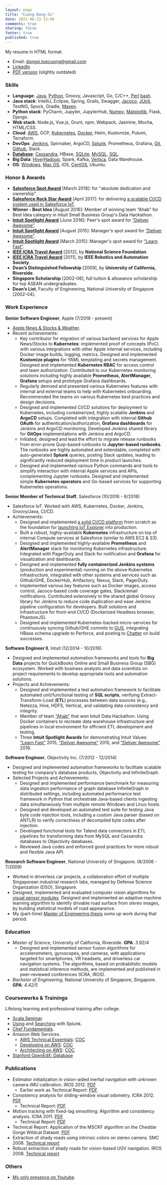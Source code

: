 ```yaml
---
layout: page
title: "Cuong Dong-Si"
date: 2021-06-23 13:49
comments: true
sharing: false
footer: true
published: true
---
```


My resume in HTML format.

* Email: dongsi.tuecuong@gmail.com
* [LinkedIn](https://www.linkedin.com/in/cuong-dong-si-479b326)
* [PDF version](/download/Resume.pdf) (slightly outdated)

<!--
Checklist:

1. Unify the following versions: LinkedIn, PDF, Web (github.io).
2. Enable Publications section?
3. Compare Skills section vs Blog categories.
-->

### Skills

<!--
Want to do: 
-->
<!-- SKIPPED:
* Languages: Matlab, Ruby, Scala.
* Database: XPath, XQuery.
* Java stack: 
  * Libraries: Guava, SLF4J, JCommander
  * Build: Ant, sbt (Scala)
  * Test: Gatling, JMeter, JMockit, RestAssured.
* Python stack: PyPI, venv, Pandas.
* **Ruby stack**: rake, Gem/Bundle, Rails.
* JavaScript stack: ExpressJS, MongoDB, React.JS, jQuery.
* Others: ANTLR, Boost, OpenCV, Eigen
* Platform: SunOS, HP-UX
* Tools:
  * DevOps: Datadog, SonarQube, Nexus, VMWare, VirtualBox
  * Teamware: MediaWiki, Confluence, JIRA, Trello
  * Version control: Subversion, Perforce, SourceTree
  * IDE: Visual Studio
  * Configuration: Puppet, Ansible, Chef,
  * Virtualization: Vagrant,
-->
* **Language**: 
  [Java](/blog/categories/java/),
  [Python](/blog/categories/python/), 
  Groovy, Javascript, 
  Go, C/C++,
  [Perl](/blog/categories/perl/)
  [bash](/blog/categories/bash/). 
* **Java stack**: 
  IntelliJ, Eclipse, 
  Spring, Grails,   <!-- Frameworks -->
  Swagger,  <!-- Libraries -->
  [Jacoco](/blog/2017/09/23/jacoco-in-maven-project/),
  [JUnit](/blog/categories/junit/), TestNG, Spock, <!-- Test -->
  Gradle, [Maven](/blog/categories/maven/). <!-- Build -->
* **Python stack**:
  PyCharm, Jupyter, JupyterHub, 
  [Numpy](/blog/categories/numpy/), [Matplotlib](/blog/categories/matplotlib/), <!-- Matlab -->
  Flask, Django.  <!-- Web Framework -->
* **Web stack**:
  Node.js, Vue.js, <!-- Framework -->
  Grunt, npm, Webpack, <!-- Build -->
  Jasmine, Mocha, <!-- Test -->
  HTML/CSS.
* **Cloud**:
  [AWS](/blog/categories/aws/), GCP,
  [Kubernetes](/blog/categories/kubernetes/), 
  [Docker](/blog/categories/docker/), <!-- Container -->
  Helm, Kustomize,
  Pulumi, Terraform. <!-- Configuration -->
* **DevOps**:
  [Jenkins](/blog/categories/jenkins/), Spinnaker, ArgoCD, <!-- CI/CD --> 
  [Splunk](/download/training/COC_Searching_Splunk.pdf), Prometheus, Grafana, <!-- Monitoring --> 
  [Git](/blog/categories/git/), 
  [Github](https://github.com/tdongsi), 
  Slack. <!-- Teamware --> 
* [**Database**](/blog/categories/database/): 
  [Cassandra](/blog/categories/cassandra/),
  HBase,
  [SQLite](/blog/categories/sqlite/), 
  [MySQL](/blog/categories/mysql/),
  [SQL](/blog/categories/sql/).
* **Big Data**:
  [Hive](/blog/categories/hive/)/[Hadoop](/blog/categories/hadoop/),
  Spark,
  Kafka,
  [Vertica](/blog/categories/vertica/),
  Data Warehouse.
* **OS**: 
  [Windows](/blog/categories/windows/), 
  [Mac OS](/blog/categories/macosx/), 
  iOS,
  [CentOS](/blog/categories/centos/),
  Ubuntu.
 
### Honor & Awards

* [**Salesforce Spot Award**](/download/awards/2018_Spot_Bonus.pdf) [March 2018]: for "absolute dedication and ownership".
* [**Salesforce Rock Star Award**](/download/awards/2017_IoT_Star.jpg) [April 2017]: for delivering [a scalable CI/CD system used in Salesforce IoT](/download/awards/2017_IoT_slide.jpg).
* **Winner - Best Idea** [August 2016]: Member of winning team “Ahab” for Best Idea category in Intuit Small Business Group's Data Hackathon. 
* [**Intuit Spotlight Award**](/download/awards/2016_Deliver_Awesome.pdf) [June 2016]: Peer's spot award for [“Deliver Awesome”](https://about.intuit.com/about_intuit/operating_values/).
* [**Intuit Spotlight Award**](/download/awards/2015_Deliver_Awesome.pdf) [August 2015]: Manager's spot award for [“Deliver Awesome”](https://about.intuit.com/about_intuit/operating_values/).
* [**Intuit Spotlight Award**](/download/awards/2015_Learn_Fast.pdf) [March 2015]: Manager's spot award for [“Learn Fast”](https://about.intuit.com/about_intuit/operating_values/).
* [**IEEE ICRA Travel Award**](/download/awards/ICRA_2012_Travel.pdf) [2012], by **National Science Foundation**.
* [**IEEE ICRA Travel Award**](/download/awards/ICRA_2011_Travel.pdf) [2011], by **IEEE Robotics and Automation Society**.
* **Dean’s Distinguished Fellowship** [2009], by **University of California, Riverside**.
* **Singapore Scholarship** [2002-06], full tuition & allowance scholarship for top ASEAN undergraduates.
* **Dean’s List**, Faculty of Engineering, National University of Singapore [2002-04].

<!--
* **Best committee member certificate**, IEEE NUS Student Brach Annual General Meeting [2005].
* **Champion**, IEEE All-Singapore University Tech Quiz [2005, 2006].
* **First Prize**, Vietnam National Physics Olympiad for Universities [2002]
* **Merit Prize**, Vietnam National Physics Olympiad for High Schools [2001]
-->

### Work Experience

**Senior Software Engineer**, <a name="Apple">Apple</a> (7/2018 - present)

* [Apple News & Stocks & Weather](https://www.cnet.com/news/apple-news-adds-browse-tab-brings-news-to-stocks/).
* Recent achievements:
  * Key contributor for migration of various backend services for Apple News/Stocks to **Kubernetes**: implemented proof of concepts (PoC) with various integrations with other Apple internal services, including Docker image builds, logging, metrics. 
    Designed and implemented **Kustomize plugins** for YAML templating and secrets management. 
    Designed and implemented **Kubernetes RBAC** for access control and team authorization. 
    Contributed to our Kubernetes monitoring solutions including highly available **Prometheus, AlertManager, Grafana** setups and prototype Grafana dashboards.
  * Regularly demoed and presented various Kubernetes features with internal and external teams to help with Kubernetes onboarding. 
    Recommended the teams on various Kubernetes best practices and design decisions.
  * Designed and implemented CI/CD solutions for deployment to Kubernetes, including containerized, highly scalable **Jenkins** and **ArgoCD** setups. 
    Completed with integration with internal **Github OAuth** for authentication/authorization, **Grafana dashboards** for Jenkins and ArgoCD monitoring. 
    Developed Jenkins shared library for **GitOps** implementations with Jenkins and ArgoCD.
  * Initiated, designed and lead the effort to migrate release runbooks from error-prone Quip-based runbooks to **Jupyter-based runbooks**. 
    The runbooks are highly automated and extendable, completed with auto-generated **Splunk** queries, posting Slack updates, leading to significantly reduced deployment time in product launches.
  * Designed and implemented various Python commands and tools to simplify interaction with internal Apple services and APIs, complementing Jupyter runbooks. 
    Designed and implemented simple **Kubernetes operators** and Go-based services for supporting Kubernetes operations.

<!-- 2021
Key achievements?

ArgoCD: setting up ArgoCD instances (beta/prod). Fully integrated with other systems in Apple such as ProdGit OAuth for authentication/authorization, Prometheus/Grafana for monitoring. Advised the team on best usage practices, integration with CI/CD pipelines for GitOps implementation. Upgraded and scaled up ArgoCD prod to host applications for Solr infra monitoring as well as DEVEL/TEST services for ACI Kube migration.

Orca-Jenkins: working with Data Engineering team and DataOps for general migraiton of Orca-Jenkins to ACI Kube: migration of Jenkins configurations to ACI Kube-based ConfigMaps, migration of classic jobs to Pipeline-based jobs for more resilience against container restarts, ArgoCD/Kustomize for Jenkins updates/deployments. 

CI/CD: First implementations of nightly deployment and on-demand deployment for ACI Kube: Docker images for Jenkins agent to execute Gradle/ArgoCD commands, basic automation scripts, Jenkins shared library for orchestration. On-going project.

ACI Kube migration: 
* url-bucketing-service: Swift-based service into ACI-Kube. Implemented automated deployment Jenkins jobs (Kustomize-based, not PCL-based) for Weian.
* anf-toolbox migration with PCL: Porting anf-toolbox repo to ACI Kube using PCL: 3 services, convert Gneiss team's/Independent Release idiosyncrasies in Slug build/PIE deployment into corresponding Gradle jib/PCL-based configs. 
* Work with News-SRE for utility/Background services and other implementations: Access control policies, event-watchers for logging events into Splunk and helping troubleshooting, pod-reaper for automatic cleanup

Misc: 
* Refactoring and continue improving Jupyter runbook: more readable and easier-to-update Splunk queries and better generation of clickable URLs (use in runbook/sent to Slack). 
-->

<!-- 2020
What were your key achievements?

* Lead the DevOps initiative to migrate from error-prone Quip runbooks to Jupyter-based runbooks. 
  Designed and implemented the first version of Jupyter runbook and used it for 1.39 release as the release DRI.
  Started some of deployment-day's best practices: single driver controlling the runbook, explicit monitoring assingments among the DevOps team.
* CI/CD: Optimized nightly deployments to DEVEL/TEST/QA and reduced average deployment times from 3 hours to 1h45+ mins. 
  Investigated and restored PRBs for Algorithms and Authoring repos, generalized the PRBs with regex to reduce tasks on branching days. 
* Blazing the trails for APC/ACI Kube migration:
  * Brought up ops-webapp and acb-service in APC and ACI Kube as the sample applications for others to follow. 
    Designed and implemented general strategy for YAML templating with Kustomize and Kustomize plugins. 
    Implemented various integration with Apple’s other internal services: Splunk logging, Hubble metrics, ACI services, credentials management, ACL management, etc.
  * Recommended DevOps team on general architecture/strategy in ACI Kube in various aspects: YAML templating (Helm vs. Kustomize vs. Terraform), secret management (Vault vs. k8s Secrets), access management (RBAC), namespace (Mega namespace vs team namespace), general News conventions in Kube (e.g., container name, labels).
  * Identified and resolved early issues in APC/Kube (networking in APC, DNS issue in ACI Kube us-west-2a). Identified and documented differences between APC v1 vs ACI Kube v2.
  * Worked with external teams: 
    Worked with ACI Kube to identify the potential scalability blockers for ACI Kube migration and created radars for ACI Kube Scale team to request further testing. 
    Work with News-SRE, bring Sharan up to speed with Kubernetes and improved ACL based on their feedback.
  * Regularly demoed and presented various Kube and/or Kubernetes features with DevOps team as well as external teams (DataEng, ACB team) to help with Kube onboarding. 
* Contributed and provided Kubernetes consultation/feedback for News-Solr in Kube project:
  * Implemented Grafana in APC (integrated with Apple LDAP for authentication, Apple Directory ACL groups for authorization). 
    Sample dashboard to show how to integrate with Prometheus for monitoring when Mosaic is not yet available.
  * General advices on architecture: Job/CronJob for running CLIs, advices on HA setup for Prometheus/AlertManager stack.
* Provided support to teams in Apple News: 
  * DataEng support: Extended pie-cli to add Spark deployment functionality for Data Engineering. 
    Laid out the framework so that Okehee/Liang can further contribute from DataEng side. 
    Took consultation role for general Orca-Jenkins troubleshooting, advised DataEng team on general architecture of Jenkins in Kubernetes and their general migration journey to ACI Kube.
-->

<!-- 2019
What were your key achievements?

* Modernized Jenkins-based deployment pipelines for DEVEL/TEST/QA/STAGING: from separate, divergent, GUI-based Jenkins pipelines to unified, code-based pipelines.
  * Refactored large code sections shared by 4 pipelines into "Jenkins shared library" to reduce copy & paste-ing code.
* PIE CLI, Secrets CLI: Made the tools more resilient against exceptional scenarios (e.g., 4xx/5xx from PIE APIs).  Added numerous functional & unit tests to prevent regressions, introduced mocking as proof of functionality.
* Improved secret management practices for DevOps tools and code: using Jenkins secret files and environments, dashboard of credential usages, internal Secrets v2 migration.
* Implemented Jenkins Splunk dashboards for DevOps-Jenkins and News-Orca. 
* Jupyter deployment runbook: demonstrated in News Hackathon. Personal use for 1.34 Staging/Prod launches and ad-hoc fixes for nightly QA deployments.
* News-Publisher in a Pod: investigated issues, fixed problems. Extended the pod (i.e., adding services) to support additional development needs of News Publisher team.  
-->

**Senior Member of Technical Staff**, <a name="Salesforce">Salesforce</a> (10/2016 - 6/2018)

* Salesforce IoT. Worked with AWS, Kubernetes, Docker, Jenkins, Groovy/Java, CI/CD.
* Achievements:
  * Designed and implemented [a solid CI/CD platform](/download/awards/2017_Promotion.jpg) from scratch as the foundation for [launching IoT Explorer](http://www.zdnet.com/article/salesforce-launches-iot-explorer-aims-to-bring-sensor-data-to-business-users/) into production. 
  * Built a robust, highly-available **Kubernetes** infrastructure on top of internal Compute services at Salesforce (similar to AWS EC2 & S3).
  * Designed and implemented highly-available **Prometheus** and **AlertManager** stack for monitoring Kubernetes infrastructure.
    Integrated with PagerDuty and Slack for notification and **Grafana** for visualization and dashboards.
  * Designed and implemented **fully containerized Jenkins systems** (production and experimental) running on the above Kubernetes infrastructure, integrated with other systems and services such as Github/GHE, DockerHub, Artifactory, Nexus, Slack, PagerDuty. 
  * Implemented various key features such as Docker images, access control, Jacoco-based code coverage gates, Slack/email notifications.
    Contributed extensively to the shared global Groovy library for Jenkins to reduce code duplication and ease Jenkins pipeline configuration for developers.
    Built solutions and infrastructure for front-end CI/CD (Dockerized Headless browser, PhantomJS).
  * Designed and implemented Kubernetes-backed micro-services for continuously syncing Github/GHE commits to [GUS](https://developer.salesforce.com/blogs/engineering/2014/08/meet-gus-keeping-salesforce-agile.html), integrating HBase schema upgrade to Perforce, and posting to [Chatter](https://www.salesforce.com/products/chatter/overview/) on build successes.
<!--
  * Security Champion for the team: championing for best practices for secure, scalable, highly-available services.
-->

**Software Engineer II**, <a name="Intuit">Intuit</a> (12/2014 - 10/2016) 

* Designed and implemented automation frameworks and tools for **Big Data** projects for QuickBooks Online and Small Business Group (SBG) ecosystem. 
  Worked with business analysts and data scientists on project requirements to develop appropriate tools and automation solutions.
* Projects and Achievements:
  * Designed and implemented a test automation framework to facilitate automated unit/functional testing of **SQL scripts**, 
    verifying Extract-Transform-Load (**ETL**) processes between data sources (e.g., Netezza, Hive, HDFS, Vertica), and validating data consistency and integrity.
  * Member of team ["Ahab"](https://en.wikipedia.org/wiki/Moby-Dick) that won Intuit Data Hackathon: 
    Using Docker containers to recreate data warehouse infrastructure and pipelines in local environment for efficient ETL development and testing.
  * Three **Intuit Spotlight Awards** for demonstrating Intuit Values: [“Learn Fast”](/download/awards/2015_Learn_Fast.pdf) 2015, [“Deliver Awesome”](/download/awards/2015_Deliver_Awesome.pdf) 2015, and [“Deliver Awesome”](/download/awards/2016_Deliver_Awesome.pdf) 2016.
  
**Software Engineer**, Objectivity Inc. (7/2012 - 12/2014)

* Designed and implemented automation frameworks to facilitate scalable testing for company’s database products, Objectivity and InfiniteGraph.
* Selected Projects and Achievements:
    * Designed and implemented performance benchmark for measuring data ingestion performance of graph database InfiniteGraph in distributed settings, 
      including automated performance test framework in Python that orchestrate Java-based clients ingesting data simultaneously from multiple remote Windows and Linux hosts.
    * Designed and developed an automated test suite for testing Java byte code injection tools, including a custom Java parser (based on ANTLR) to verify correctness of decompiled byte codes after injection.
    * Developed functional tests for Talend data connectors in ETL pipelines for transforming data from MySQL and Cassandra databases to Objectivity databases.
    * Reviewed Java codes and enforced good practices for more robust and flexible Java API.

<!--
*Selected Projects and Achievements*:

* Designed and implemented test plans for measuring data ingestion performance of graph
  database InfiniteGraph in distributed multi-client settings. Set up and configured a network of eight Linux and Windows hosts with OpenSSH. Fully automated performance tests using Python scripts, in which multiple Java test applications are compiled and ingest data simultaneously from multiple remote hosts.
* Designed and developed an automated test suite for testing Java byte code injection tools, including a custom Java parser (based on ANLTR) to verify correctness of decompiled byte codes after injection.
* Developed generic-based JUnit tests for database-backed Java collection classes, based on Guava library. 5000+ JUnit tests effectively added into nightly test suite within a month.
* Developed functional tests for Talend data connectors that convert data from MySQL and Cassandra databases to Objectivity databases.
* Developed performance tests for Objectivity/DB with different network configurations and use cases to check for performance regressions. Automated generating performance reports from raw performance logs using Python.
-->

**Research Software Engineer**, National University of Singapore. (8/2006 - 7/2009)

* Worked in driverless car projects, a collaboration effort of multiple Singaporean industrial research labs, managed by Defense Science Organization (DSO), Singapore.
* Designed, implemented and evaluated computer vision algorithms for [visual sensor modules](/resume/calibration_2007.jpg). 
  Designed and implemented an adaptive machine learning algorithm to identify drivable road surface from stereo images, by building statistical models of road appearance.
* My (part-time) [Master of Engineering thesis](/download/pubs/MEng.pdf) sums up work during that period.

### Education

* *Master of Science*, University of California, Riverside. **GPA**: *3.92/4*
  * Designed and implemented sensor fusion algorithms for accelerometers, gyroscopes, and cameras, with applications targeted for smartphones, VR headsets, and driverless car navigation systems. 
    The algorithms, based on probabilistic models and statistical inference methods, are implemented and published in peer-reviewed conferences (ICRA, IROS).
* *Bachelor of Engineering*, National University of Singapore, Singapore. **GPA**: *4.42/5*

### Courseworks & Trainings

Lifelong learning and professional training after college.

* [Scala Seminar](/download/training/COC_Scala_Seminar.pdf).
* [Using](/download/training/COC_Using_Splunk.pdf) and [Searching](/download/training/COC_Searching_Splunk.pdf) with Splunk.
* [Chef Fundamentals](/download/training/COC_Chef.pdf).
* Amazon Web Services.
  * [AWS Technical Essentials](https://aws.amazon.com/training/course-descriptions/essentials/): [COC](/download/training/COC_AWS_Essentials.pdf)
  * [Developing on AWS](https://aws.amazon.com/training/course-descriptions/developing/): [COC](/download/training/COC_Developing_on_AWS.pdf)
  * [Architecting on AWS](https://aws.amazon.com/training/course-descriptions/architect/): [COC](/download/training/COC_Architecting_on_AWS.pdf)
* [Stanford OpenEdX: Database](/download/training/2014_Database_cert.pdf)

### Publications

* Estimator initialization in vision-aided inertial navigation with unknown camera-IMU calibration. IROS 2012. [PDF](/download/pubs/DongSi2012IROS.pdf)
  * Earlier work as Technical Report: [PDF](/download/pubs/2011_VIO_Init_TR.pdf)
* Consistency analysis for sliding-window visual odometry. ICRA 2012. [PDF](/download/pubs/DongSi2012ICRA.pdf)
  * Technical Report: [PDF](/download/pubs/ICRA12_TR.pdf)
* Motion tracking with fixed-lag smoothing: Algorithm and consistency analysis. ICRA 2011. [PDF](/download/pubs/DongSi2011ICRA.pdf)
  * Technical Report: [PDF](/download/pubs/ICRA11_TR.pdf)
* Technical Report: Application of the MSCKF algorithm on the Cheddar Gorge Wildcat Dataset. [PDF](/download/pubs/2010_MSCKF_Cheddar_Gorge.pdf)
* Extraction of shady roads using intrinsic colors on stereo camera. SMC 2008. [Technical report](/download/pubs/MEng.pdf)
* Robust extraction of shady roads for vision-based UGV navigation. IROS 2008. [Technical report](/download/pubs/MEng.pdf)

### Others

* [My only presence on Youtube](/blog/2011/02/07/optical-flow-demo/). 
